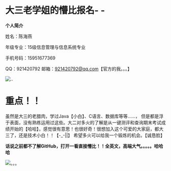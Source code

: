 # 大三老学姐的懵比报名- -

**个人简介**

姓名：陈海燕

年级专业：15级信息管理与信息系统专业

 手机号码：15951677369
 
QQ：921420792
邮箱：921420792@qq.com【官方的我。。。】


![..](https://timgsa.baidu.com/timg?image&quality=80&size=b9999_10000&sec=1508255398957&di=71caf0ba23dd453ddfd52f8fb5cc1db0&imgtype=0&src=http%3A%2F%2Fimg.xiazaizhijia.com%2Fuploads%2F2016%2F1102%2F20161102053114366.jpg)
 
 
 # 重点！！
 
 虽然是大三的老腊肉，学过Java【小白】、C语言、数据库等等......，
 但是都是浮于表面，没有熟练运用过这些。大二对多火的了解是从一键测评和查询期末考试成绩开始的【哈哈】，感觉很有意思！也很好奇！很想加入这个可爱的大家庭，都大三了，还是技术小白！！【-_-||】
 希望多火可以给我一个锻炼的机会。【诚恳脸】
 

 **话说之前都不了解GitHub，打开一看直接懵比！！全英文，高端大气。。。。。哈哈哈**
 
 
 ![。。。](https://timgsa.baidu.com/timg?image&quality=80&size=b9999_10000&sec=1508255162193&di=2a82e41325fcf3c8617888ddd2f8ca8c&imgtype=0&src=http%3A%2F%2Fimg.zcool.cn%2Fcommunity%2F016c91580ac3dca84a0d304f39d544.jpg%40900w_1l_2o_100sh.jpg)
